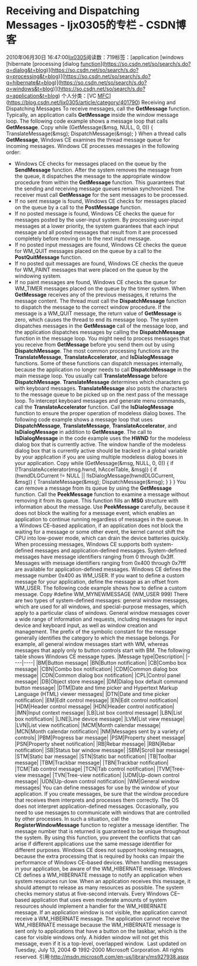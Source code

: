 # Receiving and Dispatching Messages - ljx0305的专栏 - CSDN博客
2010年06月30日 16:47:00[ljx0305](https://me.csdn.net/ljx0305)阅读数：719标签：[application																[windows																[hibernate																[processing																[dialog																[function](https://so.csdn.net/so/search/s.do?q=function&t=blog)](https://so.csdn.net/so/search/s.do?q=dialog&t=blog)](https://so.csdn.net/so/search/s.do?q=processing&t=blog)](https://so.csdn.net/so/search/s.do?q=hibernate&t=blog)](https://so.csdn.net/so/search/s.do?q=windows&t=blog)](https://so.csdn.net/so/search/s.do?q=application&t=blog)
个人分类：[VC																[MFC](https://blog.csdn.net/ljx0305/article/category/403913)](https://blog.csdn.net/ljx0305/article/category/401790)
Receiving and Dispatching Messages
To receive messages, call the **GetMessage** function. Typically, an application calls **GetMessage** inside the window message loop.
The following code example shows a message loop that calls **GetMessage**.
Copy
while (GetMessage(&msg, NULL, 0, 0)) 
{
    TranslateMessage(&msg);
    DispatchMessage(&msg);
}
When a thread calls **GetMessage**, Windows CE examines the thread message queue for incoming messages. Windows CE processes messages in the following order: 
- Windows CE checks for messages placed on the queue by the **SendMessage** function. After the system removes the message from the queue, it dispatches the message to the appropriate window procedure from within the **GetMessage** function. This guarantees that the sending and receiving message queues remain synchronized. The receiver must call **GetMessage** for the sent messages to be processed. 
- If no sent message is found, Windows CE checks for messages placed on the queue by a call to the **PostMessage** function. 
- If no posted message is found, Windows CE checks the queue for messages posted by the user-input system.
By processing user-input messages at a lower priority, the system guarantees that each input message and all posted messages that result from it are processed completely before moving on to the next input message. 
- If no posted input messages are found, Windows CE checks the queue for WM_QUIT messages placed on the queue by a call to the **PostQuitMessage** function. 
- If no posted quit messages are found, Windows CE checks the queue for WM_PAINT messages that were placed on the queue by the windowing system. 
- If no paint messages are found, Windows CE checks the queue for WM_TIMER messages placed on the queue by the timer system.
When **GetMessage** receives any of the previous messages, it returns the message content. The thread must call the **DispatchMessage** function to dispatch the message to the correct window procedure. If the message is a WM_QUIT message, the return value of **GetMessage** is zero, which causes the thread to end its message loop.
The system dispatches messages in the **GetMessage** call of the message loop, and the application dispatches messages by calling the **DispatchMessage** function in the message loop.
You might need to process messages that you receive from **GetMessage** before you send them out by using **DispatchMessage**. The most common processing functions are the **TranslateMessage**, **TranslateAccelerator**, and **IsDialogMessage** functions. Some of these functions can dispatch messages internally, because the application no longer needs to call **DispatchMessage** in the main message loop.
You usually call **TranslateMessage** before **DispatchMessage**. **TranslateMessage** determines which characters go with keyboard messages. **TranslateMessage** also posts the characters to the message queue to be picked up on the next pass of the message loop.
To intercept keyboard messages and generate menu commands, call the **TranslateAccelerator** function. Call the **IsDialogMessage** function to ensure the proper operation of modeless dialog boxes.
The following code example shows a message loop that uses **DispatchMessage**, **TranslateMessage**, **TranslateAccelerator**, and **IsDialogMessage** in addition to **GetMessage**. The call to **IsDialogMessage** in the code example uses the **HWND** for the modeless dialog box that is currently active. The window handle of the modeless dialog box that is currently active should be tracked in a global variable by your application if you are using multiple modeless dialog boxes in your application.
Copy
while (GetMessage(&msg, NULL, 0, 0)) 
{
    if (!TranslateAccelerator(msg.hwnd, hAccelTable, &msg)) 
    {
        if (hwndDLGCurrent != NULL || !IsDialogMessage(hwndDLGCurrent, 
                                                       &msg)) 
        {
            TranslateMessage(&msg);
            DispatchMessage(&msg);
        }
    }
}
You can remove a message from its queue by using the **GetMessage** function. Call the **PeekMessage** function to examine a message without removing it from its queue. This function fills an **MSG** structure with information about the message. Use **PeekMessage** carefully, because it does not block the waiting for a message event, which enables an application to continue running regardless of messages in the queue. In a Windows CE–based application, if an application does not block the waiting for a message or some other event, the kernel cannot shift the CPU into low-power mode, which can drain the device batteries quickly.
When processing messages, Windows CE supports both system-defined messages and application-defined messages. System-defined messages have message identifiers ranging from 0 through 0x3ff. Messages with message identifiers ranging from 0x400 through 0x7fff are available for application-defined messages. Windows CE defines the message number 0x400 as WM_USER. If you want to define a custom message for your application, define the message as an offset from WM_USER. The following code example shows how to define a custom message.
Copy
#define WM_MYNEWMESSAGE       (WM_USER 999)
There are two types of system-defined messages: general window messages, which are used for all windows, and special-purpose messages, which apply to a particular class of windows. General window messages cover a wide range of information and requests, including messages for input device and keyboard input, as well as window creation and management.
The prefix of the symbolic constant for the message generally identifies the category to which the message belongs. For example, all general window messages start with WM, whereas messages that apply only to button controls start with BM.
The following table shows Windows CE message types.
|Message type|Description|
|----|----|
|BM|Button message|
|BN|Button notification|
|CB|Combo box message|
|CBN|Combo box notification|
|CDM|Common dialog box message|
|CDN|Common dialog box notification|
|CPL|Control panel message|
|DB|Object store message|
|DM|Dialog box default command button message|
|DTM|Date and time picker and Hypertext Markup Language (HTML) viewer messages|
|DTN|Date and time picker notification|
|EM|Edit control message|
|EN|Edit control notification|
|HDM|Header control message|
|HDN|Header control notification|
|IMN|Input context message|
|LB|List box control message|
|LBN|List box notification|
|LINE|Line device message|
|LVM|List view message|
|LVN|List view notification|
|MCM|Month calendar message|
|MCN|Month calendar notification|
|NM|Messages sent by a variety of controls|
|PBM|Progress bar message|
|PSM|Property sheet message|
|PSN|Property sheet notification|
|RB|Rebar message|
|RBN|Rebar notification|
|SB|Status bar window message|
|SBM|Scroll bar message|
|STM|Static bar message|
|STN|Static bar notification|
|TB|Toolbar message|
|TBM|Trackbar message|
|TBN|Trackbar notification|
|TCM|Tab control message|
|TCN|Tab control notification|
|TVM|Tree-view message|
|TVN|Tree-view notification|
|UDM|Up-down control message|
|UDN|Up-down control notification|
|WM|General window messages|
You can define messages for use by the window of your application. If you create messages, be sure that the window procedure that receives them interprets and processes them correctly. The OS does not interpret application-defined messages.
Occasionally, you need to use messages to communicate with windows that are controlled by other processes. In such a situation, call the **RegisterWindowMessage** function to register a message identifier. The message number that is returned is guaranteed to be unique throughout the system. By using this function, you prevent the conflicts that can arise if different applications use the same message identifier for different purposes.
Windows CE does not support hooking messages, because the extra processing that is required by hooks can impair the performance of Windows CE–based devices.
When handling messages in your application, be aware of the WM_HIBERNATE message. Windows CE defines a WM_HIBERNATE message to notify an application when system resources run low. When an application receives this message, it should attempt to release as many resources as possible. The system checks memory status at five-second intervals. Every Windows CE–based application that uses even moderate amounts of system resources should implement a handler for the WM_HIBERNATE message. If an application window is not visible, the application cannot receive a WM_HIBERNATE message. The application cannot receive the WM_HIBERNATE message because the WM_HIBERNATE message is sent only to applications that have a button on the taskbar, which is the case for visible windows only. A hidden window will not get this message, even if it is a top-level, overlapped window.
 Last updated on Tuesday, July 13, 2004
© 1992-2000 Microsoft Corporation. All rights reserved.
引用:http://msdn.microsoft.com/en-us/library/ms927938.aspx
